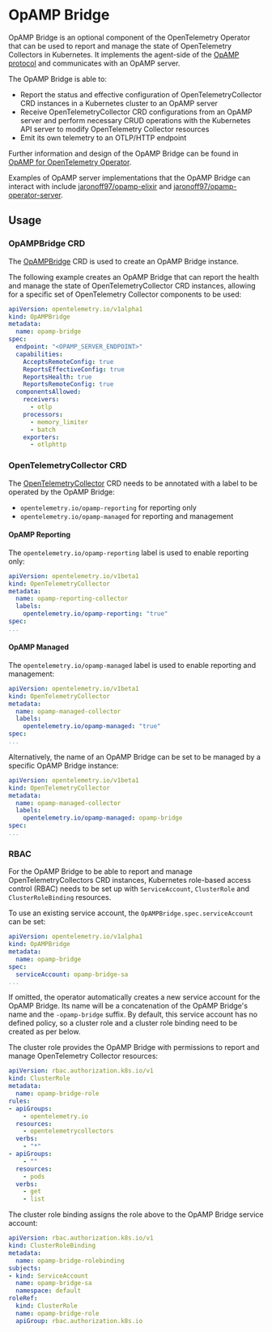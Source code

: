 # OpAMP Bridge

OpAMP Bridge is an optional component of the OpenTelemetry Operator that can be used to report and manage the state of OpenTelemetry Collectors in Kubernetes. It implements the agent-side of the [OpAMP protocol](https://opentelemetry.io/docs/specs/opamp/) and communicates with an OpAMP server.

The OpAMP Bridge is able to:
- Report the status and effective configuration of OpenTelemetryCollector CRD instances in a Kubernetes cluster to an OpAMP server
- Receive OpenTelemetryCollector CRD configurations from an OpAMP server and perform necessary CRUD operations with the Kubernetes API server to modify OpenTelemetry Collector resources
- Emit its own telemetry to an OTLP/HTTP endpoint

Further information and design of the OpAMP Bridge can be found in [OpAMP for OpenTelemetry Operator](https://docs.google.com/document/d/1M8VLNe_sv1MIfu5bUR5OV_vrMBnAI7IJN-7-IAr37JY/edit?usp=sharing).

Examples of OpAMP server implementations that the OpAMP Bridge can interact with include [jaronoff97/opamp-elixir](https://github.com/jaronoff97/opamp-elixir) and [jaronoff97/opamp-operator-server](https://github.com/jaronoff97/opamp-operator-server).

## Usage

### OpAMPBridge CRD

The [OpAMPBridge](../../docs/api/opampbridges.md) CRD is used to create an OpAMP Bridge instance.

The following example creates an OpAMP Bridge that can report the health and manage the state of OpenTelemetryCollector CRD instances, allowing for a specific set of OpenTelemetry Collector components to be used:

```yaml
apiVersion: opentelemetry.io/v1alpha1
kind: OpAMPBridge
metadata:
  name: opamp-bridge
spec:
  endpoint: "<OPAMP_SERVER_ENDPOINT>"
  capabilities:
    AcceptsRemoteConfig: true
    ReportsEffectiveConfig: true
    ReportsHealth: true
    ReportsRemoteConfig: true
  componentsAllowed:
    receivers:
      - otlp
    processors:
      - memory_limiter
      - batch
    exporters:
      - otlphttp
```

### OpenTelemetryCollector CRD

The [OpenTelemetryCollector](../../docs/api/opentelemetrycollectors.md) CRD needs to be annotated with a label to be operated by the OpAMP Bridge:
- `opentelemetry.io/opamp-reporting` for reporting only
- `opentelemetry.io/opamp-managed` for reporting and management

#### OpAMP Reporting

The `opentelemetry.io/opamp-reporting` label is used to enable reporting only:

```yaml
apiVersion: opentelemetry.io/v1beta1
kind: OpenTelemetryCollector
metadata:
  name: opamp-reporting-collector
  labels:
    opentelemetry.io/opamp-reporting: "true"
spec:
...
```

#### OpAMP Managed

The `opentelemetry.io/opamp-managed` label is used to enable reporting and management:

```yaml
apiVersion: opentelemetry.io/v1beta1
kind: OpenTelemetryCollector
metadata:
  name: opamp-managed-collector
  labels:
    opentelemetry.io/opamp-managed: "true"
spec:
...
```

Alternatively, the name of an OpAMP Bridge can be set to be managed by a specific OpAMP Bridge instance:

```yaml
apiVersion: opentelemetry.io/v1beta1
kind: OpenTelemetryCollector
metadata:
  name: opamp-managed-collector
  labels:
    opentelemetry.io/opamp-managed: opamp-bridge
spec:
...
```

### RBAC

For the OpAMP Bridge to be able to report and manage OpenTelemetryCollectors CRD instances, Kubernetes role-based access control (RBAC) needs to be set up with `ServiceAccount`, `ClusterRole` and `ClusterRoleBinding` resources.

To use an existing service account, the `OpAMPBridge.spec.serviceAccount` can be set:

```yaml
apiVersion: opentelemetry.io/v1alpha1
kind: OpAMPBridge
metadata:
  name: opamp-bridge
spec:
  serviceAccount: opamp-bridge-sa
...
```

If omitted, the operator automatically creates a new service account for the OpAMP Bridge. Its name will be a concatenation of the OpAMP Bridge's name and the `-opamp-bridge` suffix. By default, this service account has no defined policy, so a cluster role and a cluster role binding need to be created as per below.

The cluster role provides the OpAMP Bridge with permissions to report and manage OpenTelemetry Collector resources:

```yaml
apiVersion: rbac.authorization.k8s.io/v1
kind: ClusterRole
metadata:
  name: opamp-bridge-role
rules:
- apiGroups:
    - opentelemetry.io
  resources:
    - opentelemetrycollectors
  verbs:
    - "*"
- apiGroups:
    - ""
  resources:
    - pods
  verbs:
    - get
    - list
```

The cluster role binding assigns the role above to the OpAMP Bridge service account:

```yaml
apiVersion: rbac.authorization.k8s.io/v1
kind: ClusterRoleBinding
metadata:
  name: opamp-bridge-rolebinding
subjects:
- kind: ServiceAccount
  name: opamp-bridge-sa
  namespace: default
roleRef:
  kind: ClusterRole
  name: opamp-bridge-role
  apiGroup: rbac.authorization.k8s.io
```
